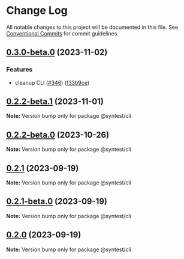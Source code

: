 # Change Log

All notable changes to this project will be documented in this file.
See [Conventional Commits](https://conventionalcommits.org) for commit guidelines.

## [0.3.0-beta.0](https://github.com/syntest-framework/syntest-framework/compare/@syntest/cli@0.2.2-beta.1...@syntest/cli@0.3.0-beta.0) (2023-11-02)

### Features

- cleanup CLI ([#346](https://github.com/syntest-framework/syntest-framework/issues/346)) ([f33b9ce](https://github.com/syntest-framework/syntest-framework/commit/f33b9ce6e3325d77db0bd5177d161e53a6bc1477))

## [0.2.2-beta.1](https://github.com/syntest-framework/syntest-framework/compare/@syntest/cli@0.2.2-beta.0...@syntest/cli@0.2.2-beta.1) (2023-11-01)

**Note:** Version bump only for package @syntest/cli

## [0.2.2-beta.0](https://github.com/syntest-framework/syntest-framework/compare/@syntest/cli@0.2.1...@syntest/cli@0.2.2-beta.0) (2023-10-26)

**Note:** Version bump only for package @syntest/cli

## [0.2.1](https://github.com/syntest-framework/syntest-framework/compare/@syntest/cli@0.2.1-beta.0...@syntest/cli@0.2.1) (2023-09-19)

**Note:** Version bump only for package @syntest/cli

## [0.2.1-beta.0](https://github.com/syntest-framework/syntest-framework/compare/@syntest/cli@0.2.0-beta.31...@syntest/cli@0.2.1-beta.0) (2023-09-19)

**Note:** Version bump only for package @syntest/cli

## [0.2.0](https://github.com/syntest-framework/syntest-framework/compare/@syntest/cli@0.2.0-beta.31...@syntest/cli@0.2.0) (2023-09-19)

**Note:** Version bump only for package @syntest/cli
